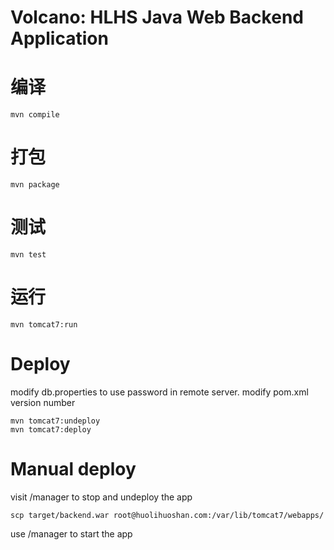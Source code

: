 # Volcano: HLHS Java Web Backend Application

# 编译
	
	mvn compile 

# 打包

	mvn package
	
# 测试
	
	mvn test

# 运行

	mvn tomcat7:run
	
# Deploy

modify db.properties to use password in remote server.
modify pom.xml version number      
	
	mvn tomcat7:undeploy
	mvn tomcat7:deploy

# Manual deploy

visit /manager to stop and undeploy the app 
	
	scp target/backend.war root@huolihuoshan.com:/var/lib/tomcat7/webapps/

use /manager to start the app